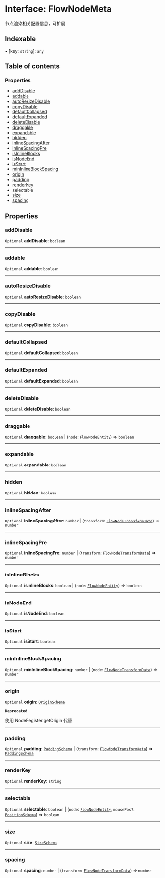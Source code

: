 # Interface: FlowNodeMeta

节点渲染相关配置信息，可扩展

## Indexable

▪ \[key: `string`]: `any`

## Table of contents

### Properties

* [addDisable](/auto-docs/editor/interfaces/FlowNodeMeta.md#adddisable)
* [addable](/auto-docs/editor/interfaces/FlowNodeMeta.md#addable)
* [autoResizeDisable](/auto-docs/editor/interfaces/FlowNodeMeta.md#autoresizedisable)
* [copyDisable](/auto-docs/editor/interfaces/FlowNodeMeta.md#copydisable)
* [defaultCollapsed](/auto-docs/editor/interfaces/FlowNodeMeta.md#defaultcollapsed)
* [defaultExpanded](/auto-docs/editor/interfaces/FlowNodeMeta.md#defaultexpanded)
* [deleteDisable](/auto-docs/editor/interfaces/FlowNodeMeta.md#deletedisable)
* [draggable](/auto-docs/editor/interfaces/FlowNodeMeta.md#draggable)
* [expandable](/auto-docs/editor/interfaces/FlowNodeMeta.md#expandable)
* [hidden](/auto-docs/editor/interfaces/FlowNodeMeta.md#hidden)
* [inlineSpacingAfter](/auto-docs/editor/interfaces/FlowNodeMeta.md#inlinespacingafter)
* [inlineSpacingPre](/auto-docs/editor/interfaces/FlowNodeMeta.md#inlinespacingpre)
* [isInlineBlocks](/auto-docs/editor/interfaces/FlowNodeMeta.md#isinlineblocks)
* [isNodeEnd](/auto-docs/editor/interfaces/FlowNodeMeta.md#isnodeend)
* [isStart](/auto-docs/editor/interfaces/FlowNodeMeta.md#isstart)
* [minInlineBlockSpacing](/auto-docs/editor/interfaces/FlowNodeMeta.md#mininlineblockspacing)
* [origin](/auto-docs/editor/interfaces/FlowNodeMeta.md#origin)
* [padding](/auto-docs/editor/interfaces/FlowNodeMeta.md#padding)
* [renderKey](/auto-docs/editor/interfaces/FlowNodeMeta.md#renderkey)
* [selectable](/auto-docs/editor/interfaces/FlowNodeMeta.md#selectable)
* [size](/auto-docs/editor/interfaces/FlowNodeMeta.md#size)
* [spacing](/auto-docs/editor/interfaces/FlowNodeMeta.md#spacing)

## Properties

### addDisable

`Optional` **addDisable**: `boolean`

***

### addable

`Optional` **addable**: `boolean`

***

### autoResizeDisable

`Optional` **autoResizeDisable**: `boolean`

***

### copyDisable

`Optional` **copyDisable**: `boolean`

***

### defaultCollapsed

`Optional` **defaultCollapsed**: `boolean`

***

### defaultExpanded

`Optional` **defaultExpanded**: `boolean`

***

### deleteDisable

`Optional` **deleteDisable**: `boolean`

***

### draggable

`Optional` **draggable**: `boolean` | (`node`: [`FlowNodeEntity`](/auto-docs/editor/classes/FlowNodeEntity-1.md)) => `boolean`

***

### expandable

`Optional` **expandable**: `boolean`

***

### hidden

`Optional` **hidden**: `boolean`

***

### inlineSpacingAfter

`Optional` **inlineSpacingAfter**: `number` | (`transform`: [`FlowNodeTransformData`](/auto-docs/editor/classes/FlowNodeTransformData.md)) => `number`

***

### inlineSpacingPre

`Optional` **inlineSpacingPre**: `number` | (`transform`: [`FlowNodeTransformData`](/auto-docs/editor/classes/FlowNodeTransformData.md)) => `number`

***

### isInlineBlocks

`Optional` **isInlineBlocks**: `boolean` | (`node`: [`FlowNodeEntity`](/auto-docs/editor/classes/FlowNodeEntity-1.md)) => `boolean`

***

### isNodeEnd

`Optional` **isNodeEnd**: `boolean`

***

### isStart

`Optional` **isStart**: `boolean`

***

### minInlineBlockSpacing

`Optional` **minInlineBlockSpacing**: `number` | (`node`: [`FlowNodeTransformData`](/auto-docs/editor/classes/FlowNodeTransformData.md)) => `number`

***

### origin

`Optional` **origin**: [`OriginSchema`](/auto-docs/editor/interfaces/OriginSchema.md)

**`Deprecated`**

使用 NodeRegister.getOrigin 代替

***

### padding

`Optional` **padding**: [`PaddingSchema`](/auto-docs/editor/interfaces/PaddingSchema-1.md) | (`transform`: [`FlowNodeTransformData`](/auto-docs/editor/classes/FlowNodeTransformData.md)) => [`PaddingSchema`](/auto-docs/editor/interfaces/PaddingSchema-1.md)

***

### renderKey

`Optional` **renderKey**: `string`

***

### selectable

`Optional` **selectable**: `boolean` | (`node`: [`FlowNodeEntity`](/auto-docs/editor/classes/FlowNodeEntity-1.md), `mousePos?`: [`PositionSchema`](/auto-docs/editor/interfaces/PositionSchema.md)) => `boolean`

***

### size

`Optional` **size**: [`SizeSchema`](/auto-docs/editor/interfaces/SizeSchema-1.md)

***

### spacing

`Optional` **spacing**: `number` | (`transform`: [`FlowNodeTransformData`](/auto-docs/editor/classes/FlowNodeTransformData.md)) => `number`
